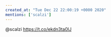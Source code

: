```yaml
---
created_at: "Tue Dec 22 22:00:19 +0000 2020"
mentions: ['scalzi']
---
```


@scalzi https://t.co/ekdn3ta0lJ